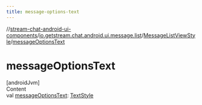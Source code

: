 ```yaml
---
title: message-options-text
---
```

//[stream-chat-android-ui-components](../../../index.md)/[io.getstream.chat.android.ui.message.list](../index.md)/[MessageListViewStyle](index.md)/[messageOptionsText](messageOptionsText.md)



# messageOptionsText  
[androidJvm]  
Content  
val [messageOptionsText](messageOptionsText.md): [TextStyle](../../io.getstream.chat.android.ui.common.style/TextStyle/index.md)  




